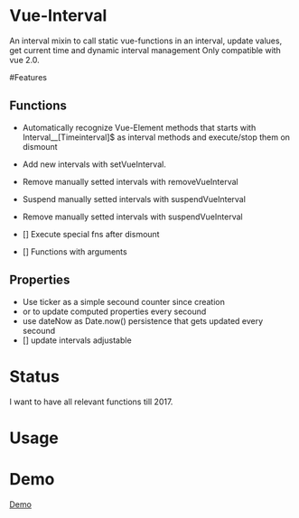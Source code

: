 # Vue-Interval
An interval mixin to call static vue-functions in an interval, update values, get current time and dynamic interval management
Only compatible with vue 2.0.

#Features
## Functions
* Automatically recognize Vue-Element methods that starts with Interval__[Timeinterval]$ as interval methods and execute/stop them on dismount
* Add new intervals with setVueInterval.
* Remove manually setted intervals with removeVueInterval
* Suspend manually setted intervals with suspendVueInterval
* Remove manually setted intervals with suspendVueInterval

* [] Execute special fns after dismount
* [] Functions with arguments

## Properties
* Use ticker as a simple secound counter since creation
* or to update computed properties every secound
* use dateNow as Date.now() persistence that gets updated every secound
* [] update intervals adjustable

# Status
I want to have all relevant functions till 2017.

# Usage

# Demo 
[Demo](https://reinerba.github.io/Vue-Interval/Demo.html "Demo")
